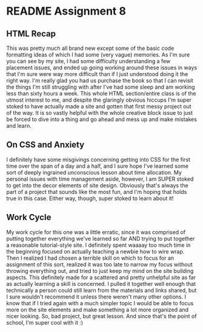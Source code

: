 <!DOCTYPE html>

<html>

 <head>


   </head>

<body>

  <h1>README Assignment 8</h1>


  <h2>HTML Recap</h2>

<p>
  This was pretty much all brand new except some of the basic code formatting ideas of which I had some (very vague) memories. As I'm sure you can see by my site, I had some difficulty understanding a few placement issues, and ended up going working around these issues in ways that I'm sure were way more difficult than if I just understood doing it the right way. I'm really glad you had us purchase the book so that I can revisit the things I'm still struggling with after I've had some sleep and am working less than sixty hours a week. This whole HTML section/entire class is of the utmost interest to me, and despite the glaringly obvious hiccups I'm super stoked to have actually made a site and gotten that first messy project out of the way. It is so vastly helpful with the whole creative block issue to just be forced to dive into a thing and go ahead and mess up and make mistakes and learn.
  </p>


<h2>On CSS and Anxiety</h2>

<p>
  I definitely have some misgivings concerning getting into CSS for the first time over the span of a day and a half, and I sure hope I've learned some sort of deeply ingrained unconscious lesson about time allocation. My personal issues with time management aside, however, I am SUPER stoked to get into the decor elements of site design. Obviously that's always the part of a project that sounds like the most fun, and I'm hoping that holds true in this case. Either way, though, super stoked to learn about it!
  </p>

  <h2>Work Cycle</h2>
  <p>
  My work cycle for this one was a little erratic, since it was comprised of putting together everything we've learned so far AND trying to put together a reasonable tutorial-style site. I definitely spent waaaay too much time in the beginning focused on actually teaching a newbie how to wire wrap. Then I realized I had chosen a terrible skill on which to focus for an assignment of this sort, realized it was too late to narrow my focus without throwing everything out, and tried to just keep my mind on the site building aspects. This definitely made for a scattered and pretty unhelpful site as far as actually learning a skill is concerned. I pulled it together well enough that technically a person could still learn from the materials and links shared, but I sure wouldn't recommend it unless there weren't many other options. I know that if I tried again with a much simpler topic I would be able to focus more on the site elements and make something a lot more organized and nicer looking. So, bad project, but great lesson. And since that's the point of school, I'm super cool with it :)
  </p>
